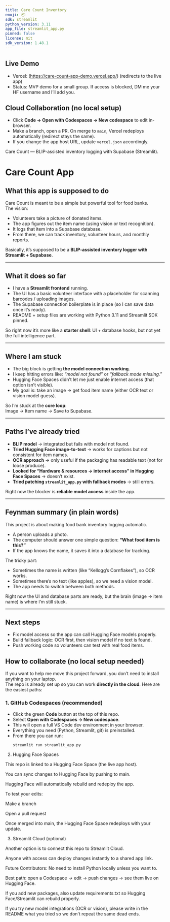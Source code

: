 ```yaml
---
title: Care Count Inventory
emoji: 📦
sdk: streamlit
python_version: 3.11
app_file: streamlit_app.py
pinned: false
license: mit
sdk_version: 1.48.1
---
```

## Live Demo
- Vercel: (https://care-count-app-demo.vercel.app/)  (redirects to the live app)
- Status: MVP demo for a small group. If access is blocked, DM me your HF username and I’ll add you.

## Cloud Collaboration (no local setup)
- Click **Code → Open with Codespaces → New codespace** to edit in-browser.
- Make a branch, open a PR. On merge to `main`, Vercel redeploys automatically (redirect stays the same).
- If you change the app host URL, update `vercel.json` accordingly.

Care Count — BLIP-assisted inventory logging with Supabase (Streamlit).

# Care Count App

## What this app is supposed to do
Care Count is meant to be a simple but powerful tool for food banks.  
The vision:  
- Volunteers take a picture of donated items.  
- The app figures out the item name (using vision or text recognition).  
- It logs that item into a Supabase database.  
- From there, we can track inventory, volunteer hours, and monthly reports.  

Basically, it’s supposed to be a **BLIP-assisted inventory logger with Streamlit + Supabase**.  

---

## What it does so far
- I have a **Streamlit frontend** running.  
- The UI has a basic volunteer interface with a placeholder for scanning barcodes / uploading images.  
- The Supabase connection boilerplate is in place (so I can save data once it’s ready).  
- README + setup files are working with Python 3.11 and Streamlit SDK pinned.  

So right now it’s more like a **starter shell**: UI + database hooks, but not yet the full intelligence part.  

---

## Where I am stuck
- The big block is getting **the model connection working**.  
- I keep hitting errors like: *“model not found”* or *“fallback mode missing.”*  
- Hugging Face Spaces didn’t let me just enable internet access (that option isn’t visible).  
- My goal is: take an image → get food item name (either OCR text or vision model guess).  

So I’m stuck at the **core loop**:  
Image → Item name → Save to Supabase.  

---

## Paths I’ve already tried
- **BLIP model** → integrated but fails with model not found.  
- **Tried Hugging Face image-to-text** → works for captions but not consistent for item names.  
- **OCR approach** → only useful if the packaging has readable text (not for loose produce).  
- **Looked for “Hardware & resources → internet access” in Hugging Face Spaces** → doesn’t exist.  
- **Tried patching `streamlit_app.py` with fallback modes** → still errors.  

Right now the blocker is **reliable model access** inside the app.  

---

## Feynman summary (in plain words)
This project is about making food bank inventory logging automatic.  
- A person uploads a photo.  
- The computer should answer one simple question: **“What food item is this?”**  
- If the app knows the name, it saves it into a database for tracking.  

The tricky part:  
- Sometimes the name is written (like “Kellogg’s Cornflakes”), so OCR works.  
- Sometimes there’s no text (like apples), so we need a vision model.  
- The app needs to switch between both methods.  

Right now the UI and database parts are ready, but the brain (image → item name) is where I’m still stuck.  

---

## Next steps
- Fix model access so the app can call Hugging Face models properly.  
- Build fallback logic: OCR first, then vision model if no text is found.  
- Push working code so volunteers can test with real food items.


## How to collaborate (no local setup needed)

If you want to help me move this project forward, you don’t need to install anything on your laptop.  
The repo is already set up so you can work **directly in the cloud**. Here are the easiest paths:  

### 1. GitHub Codespaces (recommended)
- Click the green **Code** button at the top of this repo.  
- Select **Open with Codespaces → New codespace**.  
- This will open a full VS Code dev environment in your browser.  
- Everything you need (Python, Streamlit, git) is preinstalled.  
- From there you can run:
  ```bash
  streamlit run streamlit_app.py
2. Hugging Face Spaces

This repo is linked to a Hugging Face Space (the live app host).

You can sync changes to Hugging Face by pushing to main.

Hugging Face will automatically rebuild and redeploy the app.

To test your edits:

Make a branch

Open a pull request

Once merged into main, the Hugging Face Space redeploys with your update.

3. Streamlit Cloud (optional)

Another option is to connect this repo to Streamlit Cloud.

Anyone with access can deploy changes instantly to a shared app link.

Future Contributors:
No need to install Python locally unless you want to.

Best path: open a Codespace → edit → push changes → see them live on Hugging Face.

If you add new packages, also update requirements.txt so Hugging Face/Streamlit can rebuild properly.

If you try new model integrations (OCR or vision), please write in the README what you tried so we don’t repeat the same dead ends.
